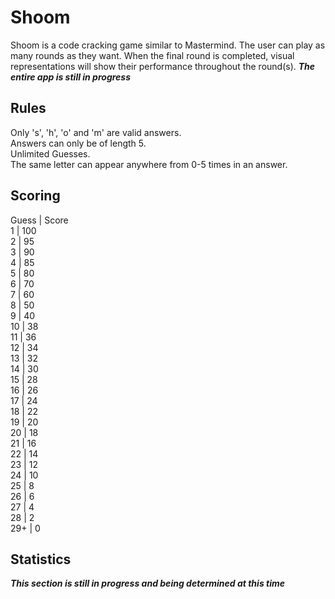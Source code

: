 # Shoom
Shoom is a code cracking game similar to Mastermind. The user can play as many rounds as they want. When the final round is completed, visual representations will show their performance throughout the round(s).
***The entire app is still in progress***

## Rules
Only 's', 'h', 'o' and 'm' are valid answers.  
Answers can only be of length 5.  
Unlimited Guesses.  
The same letter can appear anywhere from 0-5 times in an answer.  

## Scoring
Guess | Score  
1     | 100  
2     | 95  
3     | 90  
4     | 85  
5     | 80  
6     | 70  
7     | 60  
8     | 50  
9     | 40  
10    | 38  
11    | 36  
12    | 34  
13    | 32  
14    | 30  
15    | 28  
16    | 26  
17    | 24  
18    | 22  
19    | 20  
20    | 18  
21    | 16  
22    | 14  
23    | 12  
24    | 10  
25    | 8  
26    | 6  
27    | 4  
28    | 2  
29+   | 0


## Statistics 
***This section is still in progress and being determined at this time***
